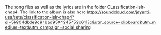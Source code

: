 The song files as well as the lyrics are in the folder CLassification-islr-chap4. 
The link to the album is also here https://soundcloud.com/jayanti-usa/sets/classification-islr-chap4?si=5b804dbde8c94bad9504345453c6115c&utm_source=clipboard&utm_medium=text&utm_campaign=social_sharing
